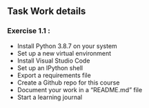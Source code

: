 ## Task Work details ##

### Exercise 1.1 : ###
- Install Python 3.8.7 on your system
- Set up a new virtual environment
- Install Visual Studio Code
- Set up an IPython shell
- Export a requirements file
- Create a Github repo for this course
- Document your work in a “README.md” file
- Start a learning journal